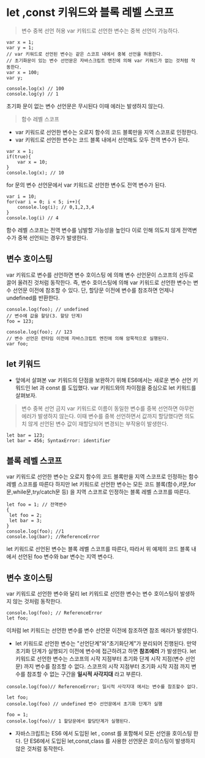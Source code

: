 # let ,const 키워드와 블록 레벨 스코프

> 변수 중복 선언 허용 
var 키워드로 선언한 변수는 중복 선언이 가능하다.
```
var x = 1;
var y = 1;
// var 키워드로 선언된 변수는 같은 스코프 내에서 중복 선언을 허용한다.
// 초기화문이 있는 변수 선언문은 자바스크립트 엔진에 의해 var 키워드가 없는 것처럼 작동한다.
var x = 100;
var y;

console.log(x) // 100
console.log(y) // 1
```
초기화 문이 없는 변수 선언문은 무시된다 이때 에러는 발생하지 않는다.
> 함수 레벨 스코프
- var 키워드로 선언한 변수는 오로지 함수의 코드 블록만을 지역 스코프로 인정한다.
- var 키워드로 선언한 변수는 코드 블록 내에서 선언해도 모두 전역 변수가 된다.
```
var x = 1;
if(true){
    var x = 10;
}
console.log(x); // 10
```
for 문의 변수 선언문에서 var 키워드로 선언한 변수도 전역 변수가 된다.

```
var i = 10;
for(var i = 0; i < 5; i++){
    console.log(i); // 0,1,2,3,4
}
console.log(i) // 4
```
함수 레벨 스코프는 전역 변수를 남발할 가능성을 높인다 이로 인해 의도치 않게 전역변수가 중복 선언되는 경우가 발생한다.

## 변수 호이스팅
var 키워드로 변수를 선언하면 변수 호이스팅 에 의해 변수 선언문이 스코프의 선두로 끌어 올려진 것처럼 동작한다. 즉, 변수 호이스팅에 의해 var 키워드로 선언한 변수는 변수 선언문 이전에 참조할 수 있다. 단, 할당문 이전에 변수를 참조하면 언제나 undefined를 반환한다.

```
console.log(foo); // undefined
// 변수에 값을 할당(3. 할당 단계)
foo = 123;

console.log(foo); // 123
// 변수 선언은 런타임 이전에 자바스크립트 엔진에 의해 암묵적으로 실행된다.
var foo;
```

## let 키워드 
- 앞에서 살펴본 var 키워드의 단점을 보완하기 위해 ES6에서는 새로운 변수 선언 키워드인 let 과 const 를 도입했다. var 키워드와의 차이점을 중심으로 let 키워드를 살펴보자.

> 변수 중복 선언 금지
var 키워드로 이름이 동일한 변수를 중복 선언하면 아무런 에러가 발생하지 않는다. 이때 변수를 중복 선언하면서 값까지 할당했다면 의도치 않게 선언된 변수 값이 재할당되어 변경되는 부작용이 발생한다.
```
let bar = 123;
let bar = 456; SyntaxError: identifier
```
## 블록 레벨 스코프
var 키워드로 선언한 변수는 오로지 함수의 코드 블록만을 지역 스코프로 인정하는 함수 레벨 스코프를 따른다 하지만 let 키워드로 선언한 변수는 모든 코드 블록(함수,if문,for문,while문,try/catch문 등) 을 지역 스코프로 인정하는 블록 레벨 스코프를 따른다. 
```
let foo = 1; // 전역변수
{
 let foo = 2;
 let bar = 3;
}
console.log(foo); //1
console.log(bar); //ReferenceError
```
let 키워드로 선언된 변수는 블록 레벨 스코프를 따른다, 따라서 위 예제의 코드 블록 내에서 선언된 foo 변수와 bar 변수는 지역 변수다.

## 변수 호이스팅
var 키워드로 선언한 변수와 달리 let 키워드로 선언한 변수는 변수 호이스팅이 발생하지 않는 것처럼 동작한다.
``` 
console.log(foo); // ReferenceError
let foo;
```
이처럼 let 키워드는 선언한 변수를 변수 선언문 이전에 참조하면 참조 에러가 발생한다. 
- let 키워드로 선언한 변수는 "선언단계"와"초기화단계"가 분리되어 진행된다.
만약 초기화 단계가 실행되기 이전에 변수에 접근하려고 하면 **참조에러** 가 발생한다.
let 키워드로 선언한 변수는 스코프의 시작 지점부터 초기화 단계 시작 지점(변수 선언문) 까지 변수를 참조할 수 없다. 스코프의 시작 지점부터 초기화 시작 지점 까지 변수를 참조할 수 없는 구간을 **일시적 사각지대** 라고 부른다.
```
console.log(foo)// ReferenceError; 일시적 사각지대 에서는 변수를 참조할수 없다.

let foo;
console.log(foo) // undefined 변수 선언문에서 초기화 단계가 실행

foo = 1;
console.log(foo)// 1 할당문에서 할당단계가 실행된다.
```
- 자바스크립트는 ES6 에서 도입된 let , const 를 포함해서 모든 선언을 호이스팅 한다. 단 ES6에서 도입된 let,const,class 를 사용한 선언문은 호이스팅이 발생하지 않은 것처럼 동작한다.
